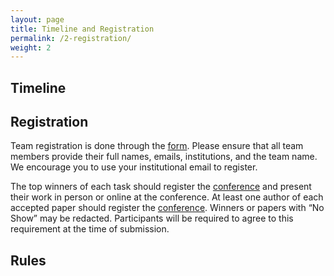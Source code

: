 ```yaml
---
layout: page
title: Timeline and Registration
permalink: /2-registration/
weight: 2
---
```


## Timeline



## Registration
Team registration is done through the [form](). Please ensure that all team members provide their full names, emails, institutions, and the team name. We encourage you to use your institutional email to register.

The top winners of each task should register the [conference]() and present their work in person or online at the conference. At least one author of each accepted paper should register the [conference](). Winners or papers with “No Show” may be redacted. Participants will be required to agree to this requirement at the time of submission.


## Rules

